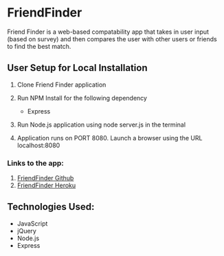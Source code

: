 # FriendFinder

Friend Finder is a web-based compatability app that takes in user input (based on survey) and then compares the user with other users or friends to find the best match.

## User Setup for Local Installation
1. Clone Friend Finder application

2. Run NPM Install for the following dependency
    * Express

3. Run Node.js application using node server.js in the terminal

4. Application runs on PORT 8080. Launch a browser using the URL localhost:8080

### Links to the app:
1. [FriendFinder Github](https://github.com/Razinali/FriendFinder/)
2. [FriendFinder Heroku](https://morning-cliffs-92981.herokuapp.com/)

## Technologies Used:
* JavaScript
* jQuery
* Node.js
* Express
